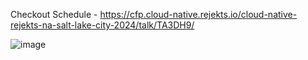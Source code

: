 Checkout Schedule - https://cfp.cloud-native.rejekts.io/cloud-native-rejekts-na-salt-lake-city-2024/talk/TA3DH9/


![image](https://github.com/user-attachments/assets/e207719c-002d-47a2-b2ef-ad2eb0ea11c9)
